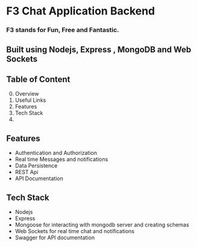 # F3 Chat Application Backend

### F3 stands for Fun, Free and Fantastic.

## Built using Nodejs, Express , MongoDB and Web Sockets

## Table of Content

0.  Overview
1.  Useful Links
2.  Features
3.  Tech Stack
4.

## Features

- Authentication and Authorization
- Real time Messages and notifications
- Data Persistence
- REST Api
- API Documentation

## Tech Stack

- Nodejs
- Express
- Mongoose for interacting with mongodb server and creating schemas
- Web Sockets for real time chat and notifications
- Swagger for API documentation
